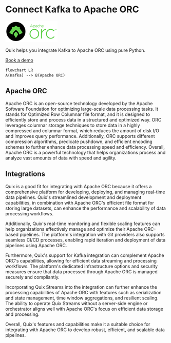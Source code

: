 # Connect Kafka to Apache ORC

![](./images/logo_1.jpg)

Quix helps you integrate Kafka to Apache ORC using pure Python.

<div>
<a class="md-button md-button--primary" href="https://share.hsforms.com/1iW0TmZzKQMChk0lxd_tGiw4yjw2?__hstc=175542013.2303933fbd746c0ac86d9ccbe9bc9100.1728383268831.1729603416735.1729620918855.31&__hssc=175542013.1.1729620918855&__hsfp=2132701734" target="_blank" style="margin-right:.5rem;">Book a demo</a>
<br/>
</div>

```mermaid
flowchart LR
A(Kafka) --> B(Apache ORC)
```

## Apache ORC

Apache ORC is an open-source technology developed by the Apache Software Foundation for optimizing large-scale data processing tasks. It stands for Optimized Row Columnar file format, and it is designed to efficiently store and process data in a structured and optimized way. ORC leverages columnar storage techniques to store data in a highly compressed and columnar format, which reduces the amount of disk I/O and improves query performance. Additionally, ORC supports different compression algorithms, predicate pushdown, and efficient encoding schemes to further enhance data processing speed and efficiency. Overall, Apache ORC is a powerful technology that helps organizations process and analyze vast amounts of data with speed and agility.

## Integrations

Quix is a good fit for integrating with Apache ORC because it offers a comprehensive platform for developing, deploying, and managing real-time data pipelines. Quix's streamlined development and deployment capabilities, in combination with Apache ORC's efficient file format for storing large datasets, can enhance the performance and scalability of data processing workflows.

Additionally, Quix's real-time monitoring and flexible scaling features can help organizations effectively manage and optimize their Apache ORC-based pipelines. The platform's integration with Git providers also supports seamless CI/CD processes, enabling rapid iteration and deployment of data pipelines using Apache ORC.

Furthermore, Quix's support for Kafka integration can complement Apache ORC's capabilities, allowing for efficient data streaming and processing workflows. The platform's dedicated infrastructure options and security measures ensure that data processed through Apache ORC is managed securely and compliantly.

Incorporating Quix Streams into the integration can further enhance the processing capabilities of Apache ORC with features such as serialization and state management, time window aggregations, and resilient scaling. The ability to operate Quix Streams without a server-side engine or orchestrator aligns well with Apache ORC's focus on efficient data storage and processing.

Overall, Quix's features and capabilities make it a suitable choice for integrating with Apache ORC to develop robust, efficient, and scalable data pipelines.

